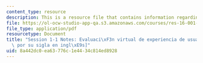 ```yaml
---
content_type: resource
description: This is a resource file that contains information regarding session 1-1.
file: https://ol-ocw-studio-app-qa.s3.amazonaws.com/courses/res-16-001-lean-enterprise-en-espanol-january-iap-2012/8a442dc0ea63776c1e4434c814ed8928_MITRES_16_001IAP12_Value.pdf
file_type: application/pdf
resourcetype: Document
title: "Session 1-1 Notes: Evaluaci\xF3n virtual de experiencia de usuario Lean [VALUE,\
  \ por su sigla en ingl\xE9s]"
uid: 8a442dc0-ea63-776c-1e44-34c814ed8928
---
```

